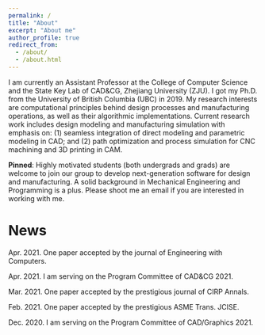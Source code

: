 ```yaml
---
permalink: /
title: "About"
excerpt: "About me"
author_profile: true
redirect_from: 
  - /about/
  - /about.html
---
```


I am currently an Assistant Professor at the College of Computer Science and the State Key Lab of CAD&CG, Zhejiang University (ZJU). I got my Ph.D. from the University of British Columbia (UBC) in 2019. My research interests are computational principles behind design processes and manufacturing operations, as well as their algorithmic implementations. Current research work includes design modeling and manufacturing simulation with emphasis on: (1) seamless integration of direct modeling and parametric modeling in CAD; and (2) path optimization and process simulation for CNC machining and 3D printing in CAM.

**Pinned**: Highly motivated students (both undergrads and grads) are welcome to join our group to develop next-generation software for design and manufacturing. A solid background in Mechanical Engineering and Programming is a plus. Please shoot me an email if you are interested in working with me.

News
======
Apr. 2021. One paper accepted by the journal of Engineering with Computers.

Apr. 2021. I am serving on the Program Committee of CAD&CG 2021.

Mar. 2021. One paper accepted by the prestigious journal of CIRP Annals.

Feb. 2021. One paper accepted by the prestigious ASME Trans. JCISE.

Dec. 2020. I am serving on the Program Committee of CAD/Graphics 2021.


